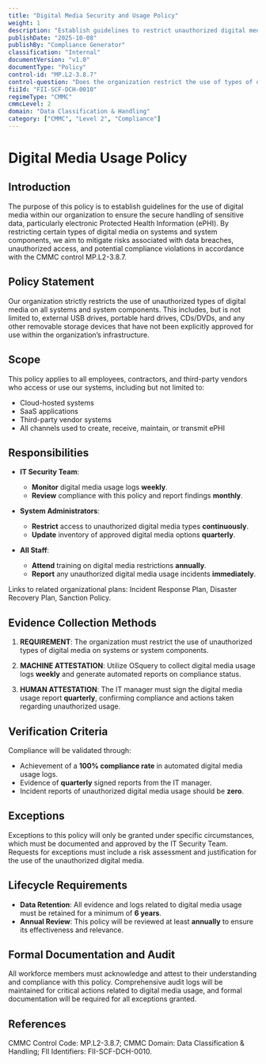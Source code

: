 ```yaml
---
title: "Digital Media Security and Usage Policy"
weight: 1
description: "Establish guidelines to restrict unauthorized digital media usage, ensuring the secure handling of sensitive data and compliance with CMMC standards."
publishDate: "2025-10-08"
publishBy: "Compliance Generator"
classification: "Internal"
documentVersion: "v1.0"
documentType: "Policy"
control-id: "MP.L2-3.8.7"
control-question: "Does the organization restrict the use of types of digital media on systems or system components?"
fiiId: "FII-SCF-DCH-0010"
regimeType: "CMMC"
cmmcLevel: 2
domain: "Data Classification & Handling"
category: ["CMMC", "Level 2", "Compliance"]
---
```


# Digital Media Usage Policy

## Introduction
The purpose of this policy is to establish guidelines for the use of digital media within our organization to ensure the secure handling of sensitive data, particularly electronic Protected Health Information (ePHI). By restricting certain types of digital media on systems and system components, we aim to mitigate risks associated with data breaches, unauthorized access, and potential compliance violations in accordance with the CMMC control MP.L2-3.8.7.

## Policy Statement
Our organization strictly restricts the use of unauthorized types of digital media on all systems and system components. This includes, but is not limited to, external USB drives, portable hard drives, CDs/DVDs, and any other removable storage devices that have not been explicitly approved for use within the organization’s infrastructure. 

## Scope
This policy applies to all employees, contractors, and third-party vendors who access or use our systems, including but not limited to:
- Cloud-hosted systems
- SaaS applications
- Third-party vendor systems
- All channels used to create, receive, maintain, or transmit ePHI

## Responsibilities
- **IT Security Team**: 
  - **Monitor** digital media usage logs **weekly**.
  - **Review** compliance with this policy and report findings **monthly**.
  
- **System Administrators**: 
  - **Restrict** access to unauthorized digital media types **continuously**.
  - **Update** inventory of approved digital media options **quarterly**.

- **All Staff**: 
  - **Attend** training on digital media restrictions **annually**.
  - **Report** any unauthorized digital media usage incidents **immediately**.

Links to related organizational plans: Incident Response Plan, Disaster Recovery Plan, Sanction Policy.

## Evidence Collection Methods
1. **REQUIREMENT**: The organization must restrict the use of unauthorized types of digital media on systems or system components.
  
2. **MACHINE ATTESTATION**: Utilize OSquery to collect digital media usage logs **weekly** and generate automated reports on compliance status.

3. **HUMAN ATTESTATION**: The IT manager must sign the digital media usage report **quarterly**, confirming compliance and actions taken regarding unauthorized usage.

## Verification Criteria
Compliance will be validated through:
- Achievement of a **100% compliance rate** in automated digital media usage logs.
- Evidence of **quarterly** signed reports from the IT manager.
- Incident reports of unauthorized digital media usage should be **zero**.

## Exceptions
Exceptions to this policy will only be granted under specific circumstances, which must be documented and approved by the IT Security Team. Requests for exceptions must include a risk assessment and justification for the use of the unauthorized digital media.

## Lifecycle Requirements
- **Data Retention**: All evidence and logs related to digital media usage must be retained for a minimum of **6 years**.
- **Annual Review**: This policy will be reviewed at least **annually** to ensure its effectiveness and relevance.

## Formal Documentation and Audit
All workforce members must acknowledge and attest to their understanding and compliance with this policy. Comprehensive audit logs will be maintained for critical actions related to digital media usage, and formal documentation will be required for all exceptions granted.

## References
CMMC Control Code: MP.L2-3.8.7; CMMC Domain: Data Classification & Handling; FII Identifiers: FII-SCF-DCH-0010.